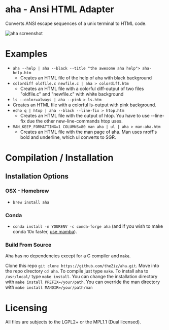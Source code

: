aha - Ansi HTML Adapter
=======================

Converts ANSI escape sequences of a unix terminal to HTML code.

![aha screenshot](/screenshot.png?raw=true "aha screenshot")

Examples
========

* `aha --help | aha --black --title "the awesome aha help"> aha-help.htm`
  * Creates an HTML file of the help of aha with black background
* `colordiff oldfile.c newfile.c | aha > colordiff.htm`
  * Creates an HTML file with a colorful diff-output of two files "oldfile.c" and "newfile.c" with white background
* `ls --color=always | aha --pink > ls.htm`
 * Creates an HTML file with a colorful ls-output with pink background.
* `echo q | htop | aha --black --line-fix > htop.htm`
  * Creates an HTML file with the output of htop. You have to use --line-fix due the other new-line-commands htop uses.
* `MAN_KEEP_FORMATTING=1 COLUMNS=80 man aha | ul | aha > man-aha.htm`
  * Creates an HTML file with the man page of aha. Man uses nroff's bold and underline, which ul converts to SGR.

Compilation / Installation
==========================

## Installation Options

### OSX - Homebrew

* `brew install aha`

### Conda

* `conda install -n YOURENV -c conda-forge aha` (and if you wish to make conda 10x faster, <a href=https://github.com/mamba-org/mamba >use mamba</a>).

### Build From Source

Aha has no dependencies except for a C compiler and `make`.

Clone this repo `git clone https://github.com/theZiz/aha.git`.
Move into the repo directory `cd aha`.
To compile just type `make`.
To install aha to `/usr/local/` type `make install`.
You can change the installation directory with `make install PREFIX=/your/path`.
You can override the man directory with `make install MANDIR=/your/path/man`

Licensing
=========

All files are subjects to the LGPL2+ or the MPL1.1 (Dual licensed).
